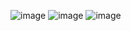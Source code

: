   ![image](https://github.com/user-attachments/assets/fb265573-04ac-4feb-9398-47db6d530bf1)
![image](https://github.com/user-attachments/assets/d0941fce-57e1-4c4a-a9f3-f42620b0628b)
![image](https://github.com/user-attachments/assets/f0cbec35-1b82-473a-8156-0ea8d013c750)
